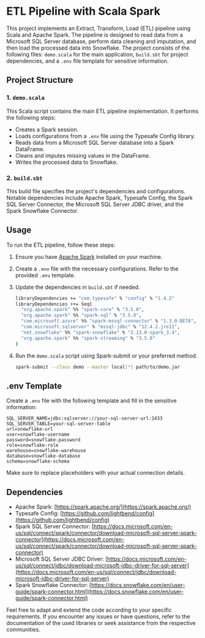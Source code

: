# ETL Pipeline with Scala Spark

This project implements an Extract, Transform, Load (ETL) pipeline using Scala and Apache Spark. The pipeline is designed to read data from a Microsoft SQL Server database, perform data cleaning and imputation, and then load the processed data into Snowflake. The project consists of the following files: `demo.scala` for the main application, `build.sbt` for project dependencies, and a `.env` file template for sensitive information.

## Project Structure

### 1. `demo.scala`

This Scala script contains the main ETL pipeline implementation. It performs the following steps:

- Creates a Spark session.
- Loads configurations from a `.env` file using the Typesafe Config library.
- Reads data from a Microsoft SQL Server database into a Spark DataFrame.
- Cleans and imputes missing values in the DataFrame.
- Writes the processed data to Snowflake.

### 2. `build.sbt`

This build file specifies the project's dependencies and configurations. Notable dependencies include Apache Spark, Typesafe Config, the Spark SQL Server Connector, the Microsoft SQL Server JDBC driver, and the Spark Snowflake Connector.

## Usage

To run the ETL pipeline, follow these steps:

1. Ensure you have [Apache Spark](https://spark.apache.org/downloads.html) installed on your machine.
2. Create a `.env` file with the necessary configurations. Refer to the provided `.env` template.
3. Update the dependencies in `build.sbt` if needed.

   ```bash
   libraryDependencies += "com.typesafe" % "config" % "1.4.2"
   libraryDependencies ++= Seq(
     "org.apache.spark" %% "spark-core" % "3.5.0",
     "org.apache.spark" %% "spark-sql" % "3.5.0",
     "com.microsoft.azure" %% "spark-mssql-connector" % "1.3.0-BETA",
     "com.microsoft.sqlserver" % "mssql-jdbc" % "12.4.2.jre11",
     "net.snowflake" %% "spark-snowflake" % "2.13.0-spark_3.4",
     "org.apache.spark" %% "spark-streaming" % "3.5.0"
   )
   ```

4. Run the `demo.scala` script using Spark-submit or your preferred method.

   ```bash
   spark-submit --class demo --master local[*] path/to/demo.jar
   ```

## .env Template

Create a `.env` file with the following template and fill in the sensitive information:

```env
SQL_SERVER_NAME=jdbc:sqlserver://your-sql-server-url:1433
SQL_SERVER_TABLE=your-sql-server-table
url=snowflake-url
user=snowflake-username
password=snowflake-password
role=snowflake-role
warehouse=snowflake-warehouse
database=snowflake-database
schema=snowflake-schema
```

Make sure to replace placeholders with your actual connection details.

## Dependencies

- Apache Spark: [https://spark.apache.org/](https://spark.apache.org/)
- Typesafe Config: [https://github.com/lightbend/config](https://github.com/lightbend/config)
- Spark SQL Server Connector: [https://docs.microsoft.com/en-us/sql/connect/spark/connector/download-microsoft-sql-server-spark-connector](https://docs.microsoft.com/en-us/sql/connect/spark/connector/download-microsoft-sql-server-spark-connector)
- Microsoft SQL Server JDBC Driver: [https://docs.microsoft.com/en-us/sql/connect/jdbc/download-microsoft-jdbc-driver-for-sql-server](https://docs.microsoft.com/en-us/sql/connect/jdbc/download-microsoft-jdbc-driver-for-sql-server)
- Spark Snowflake Connector: [https://docs.snowflake.com/en/user-guide/spark-connector.html](https://docs.snowflake.com/en/user-guide/spark-connector.html)

Feel free to adapt and extend the code according to your specific requirements. If you encounter any issues or have questions, refer to the documentation of the used libraries or seek assistance from the respective communities.
